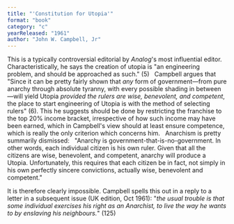 ```yaml
---
title: "'Constitution for Utopia'"
format: "book"
category: "c"
yearReleased: "1961"
author: "John W. Campbell, Jr"
---
```

This is a typically  controversial editorial by <em>Analog</em>'s most influential editor.  Characteristically, he says the creation of utopia is "an engineering problem,  and should be approached as such." (5)
 
Campbell argues that "Since it can be pretty  fairly shown that <em>any</em> form of government—from pure anarchy through  absolute tyranny, with every possible shading in between—will yield Utopia <em>provided the rulers are wise, benevolent, and competent</em>, the place to start  engineering of Utopia is with the method of selecting rulers" (6). This he  suggests should be done by restricting the franchise to the top 20% income  bracket, irrespective of how such income may have been earned, which in  Campbell's view should at least ensure competence, which is really the only  criterion which concerns him.
 
Anarchism is pretty summarily dismissed:
 
"Anarchy is government-that-is-no-government. In other  words, each individual citizen is his own ruler. Given that all the citizens are  wise, benevolent, and competent, anarchy will produce a Utopia. Unfortunately,  this requires that each citizen be in fact, not simply in his own  perfectly sincere convictions, actually wise, benevolent and competent."

It is therefore clearly impossible. Campbell spells this  out in a reply to a letter in a subsequent issue (UK edition, Oct 1961): "<em>the  usual trouble is that some individual exercises his right as an Anarchist, to  live the way he wants to by enslaving his neighbours.</em>" (125)
 
